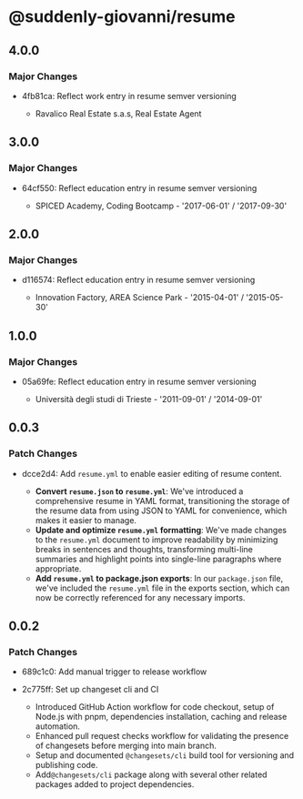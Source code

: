 # @suddenly-giovanni/resume

## 4.0.0

### Major Changes

- 4fb81ca: Reflect work entry in resume semver versioning

  - Ravalico Real Estate s.a.s, Real Estate Agent

## 3.0.0

### Major Changes

- 64cf550: Reflect education entry in resume semver versioning

  - SPICED Academy, Coding Bootcamp - '2017-06-01' / '2017-09-30'

## 2.0.0

### Major Changes

- d116574: Reflect education entry in resume semver versioning

  - Innovation Factory, AREA Science Park - '2015-04-01' / '2015-05-30'

## 1.0.0

### Major Changes

- 05a69fe: Reflect education entry in resume semver versioning

  - Università degli studi di Trieste - '2011-09-01' / '2014-09-01'

## 0.0.3

### Patch Changes

- dcce2d4: Add `resume.yml` to enable easier editing of resume content.

  - **Convert `resume.json` to `resume.yml`**: We've introduced a comprehensive resume in YAML format, transitioning the storage of the resume data from using JSON to YAML for convenience, which makes it easier to manage.
  - **Update and optimize `resume.yml` formatting**: We've made changes to the `resume.yml` document to improve readability by minimizing breaks in sentences and thoughts, transforming multi-line summaries and highlight points into single-line paragraphs where appropriate.
  - **Add `resume.yml` to package.json exports**: In our `package.json` file, we've included the `resume.yml` file in the exports section, which can now be correctly referenced for any necessary imports.

## 0.0.2

### Patch Changes

- 689c1c0: Add manual trigger to release workflow
- 2c775ff: Set up changeset cli and CI

  - Introduced GitHub Action workflow for code checkout, setup of Node.js with pnpm, dependencies installation, caching and release automation.
  - Enhanced pull request checks workflow for validating the presence of changesets before merging into main branch.
  - Setup and documented `@changesets/cli` build tool for versioning and publishing code.
  - Add`@changesets/cli` package along with several other related packages added to project dependencies.
